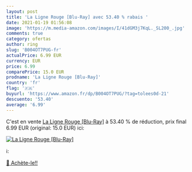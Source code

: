 ```yaml
---
layout: post
title: 'La Ligne Rouge [Blu-Ray] avec 53.40 % rabais '
date: 2021-01-19 01:56:08
image: 'https://m.media-amazon.com/images/I/41dGM3j7KqL._SL200_.jpg'
comments: true
category: ofertas
author: ring
slug: 'B004OT7PUG-fr'
actualPrice: 6.99 EUR
currency: EUR
price: 6.99
comparePrice: 15.0 EUR
prodname: 'La Ligne Rouge [Blu-Ray]'
country: 'fr'
flag: '🇫🇷'
buyurl: 'https://www.amazon.fr/dp/B004OT7PUG/?tag=tolees0d-21'
descuento: '53.40'
average: '6.99'
---
```


C'est en vente [La Ligne Rouge [Blu-Ray]](https://www.amazon.fr/dp/B004OT7PUG/?tag=tolees0d-21)  à  53.40 % de réduction, prix final  6.99 EUR (original: 15.0 EUR) ici:

[![La Ligne Rouge [Blu-Ray]](https://m.media-amazon.com/images/I/41dGM3j7KqL._SL200_.jpg)](https://www.amazon.fr/dp/B004OT7PUG/?tag=tolees0d-21)

ℹ️:


[🛒 Achète-le!!](https://www.amazon.fr/dp/B004OT7PUG/?tag=tolees0d-21)
